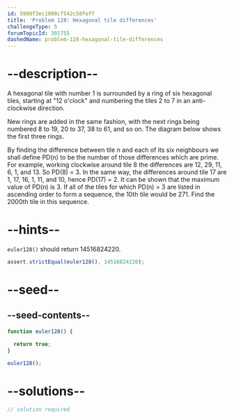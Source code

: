 ```yaml
---
id: 5900f3ec1000cf542c50feff
title: 'Problem 128: Hexagonal tile differences'
challengeType: 5
forumTopicId: 301755
dashedName: problem-128-hexagonal-tile-differences
---
```


# --description--

A hexagonal tile with number 1 is surrounded by a ring of six hexagonal tiles, starting at "12 o'clock" and numbering the tiles 2 to 7 in an anti-clockwise direction.

New rings are added in the same fashion, with the next rings being numbered 8 to 19, 20 to 37, 38 to 61, and so on. The diagram below shows the first three rings.

By finding the difference between tile n and each of its six neighbours we shall define PD(n) to be the number of those differences which are prime. For example, working clockwise around tile 8 the differences are 12, 29, 11, 6, 1, and 13. So PD(8) = 3. In the same way, the differences around tile 17 are 1, 17, 16, 1, 11, and 10, hence PD(17) = 2. It can be shown that the maximum value of PD(n) is 3. If all of the tiles for which PD(n) = 3 are listed in ascending order to form a sequence, the 10th tile would be 271. Find the 2000th tile in this sequence.

# --hints--

`euler128()` should return 14516824220.

```js
assert.strictEqual(euler128(), 14516824220);
```

# --seed--

## --seed-contents--

```js
function euler128() {

  return true;
}

euler128();
```

# --solutions--

```js
// solution required
```
